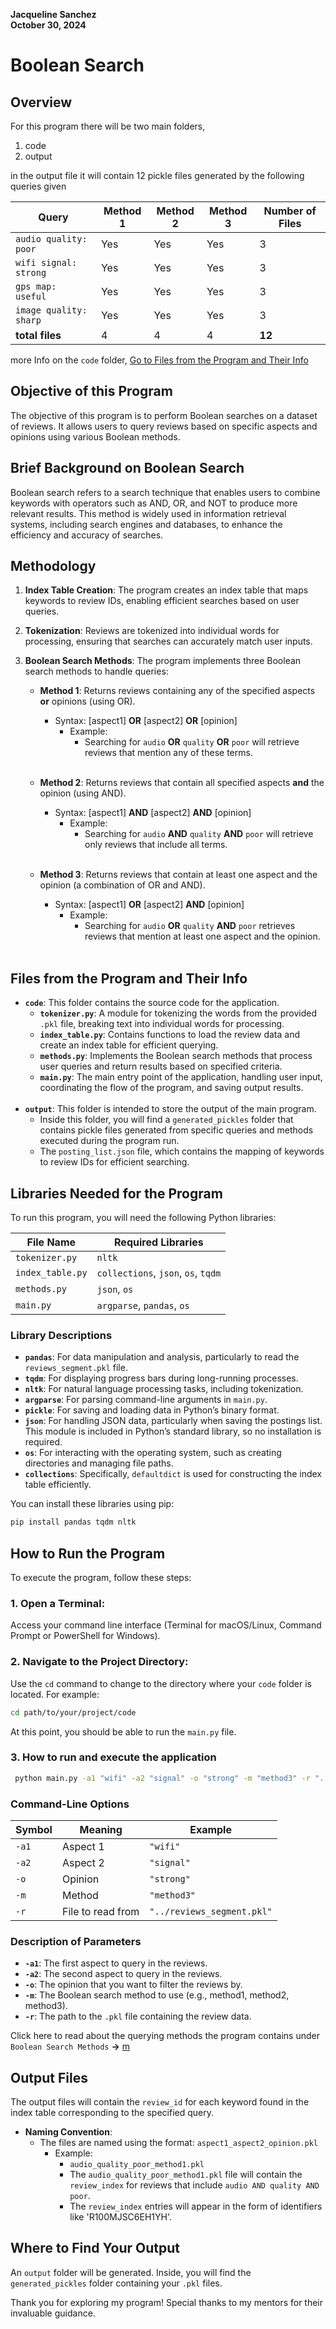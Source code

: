 **Jacqueline Sanchez**  
**October 30, 2024**  

# Boolean Search  

## Overview
For this program there will be two main folders,
1. code
2. output

in the output file it will contain 12 pickle files generated by the following queries given


| Query                  | Method 1 | Method 2 | Method 3 | Number of Files |
|------------------------|----------|----------|----------|-----------------|
| `audio quality: poor`  | Yes      | Yes      | Yes      | 3               |
| `wifi signal: strong`  | Yes      | Yes      | Yes      | 3               |
| `gps map: useful`      | Yes      | Yes      | Yes      | 3               |
| `image quality: sharp` | Yes      | Yes      | Yes      | 3               |
| **total files**        | 4        | 4        | 4        | **12**          |
  
more Info on the `code` folder, [Go to Files from the Program and Their Info](#files-from-the-program-and-their-info)



## Objective of this Program
The objective of this program is to perform Boolean searches on a dataset of reviews. It allows users to query reviews based on specific aspects and opinions using various Boolean methods.

## Brief Background on Boolean Search
Boolean search refers to a search technique that enables users to combine keywords with operators such as AND, OR, and NOT to produce more relevant results. This method is widely used in information retrieval systems, including search engines and databases, to enhance the efficiency and accuracy of searches.

## Methodology
1. **Index Table Creation**: The program creates an index table that maps keywords to review IDs, enabling efficient searches based on user queries.
2. **Tokenization**: Reviews are tokenized into individual words for processing, ensuring that searches can accurately match user inputs.
3. **Boolean Search Methods**: The program implements three Boolean search methods to handle queries: 

   - **Method 1**: Returns reviews containing any of the specified aspects **or** opinions (using OR).
     - Syntax: [aspect1] **OR** [aspect2] **OR** [opinion]
       - Example:
         - Searching for `audio` **OR** `quality` **OR** `poor` will retrieve reviews that mention any of these terms. <br><br>
       
   - **Method 2**: Returns reviews that contain all specified aspects **and** the opinion (using AND).
     - Syntax: [aspect1] **AND** [aspect2] **AND** [opinion]
       - Example:
         - Searching for `audio` **AND** `quality` **AND** `poor` will retrieve only reviews that include all terms. <br> <br>
       
   - **Method 3**: Returns reviews that contain at least one aspect and the opinion (a combination of OR and AND).
     - Syntax: [aspect1] **OR** [aspect2] **AND** [opinion]
       - Example:
         - Searching for `audio` **OR** `quality` **AND** `poor` retrieves reviews that mention at least one aspect and the opinion. <br><br>

## Files from the Program and Their Info
- **`code`**: This folder contains the source code for the application.
  - **`tokenizer.py`**: A module for tokenizing the words from the provided `.pkl` file, breaking text into individual words for processing.
  - **`index_table.py`**: Contains functions to load the review data and create an index table for efficient querying.
  - **`methods.py`**: Implements the Boolean search methods that process user queries and return results based on specified criteria.
  - **`main.py`**: The main entry point of the application, handling user input, coordinating the flow of the program, and saving output results.
<br><br>
- **`output`**: This folder is intended to store the output of the main program.
  - Inside this folder, you will find a `generated_pickles` folder that contains pickle files generated from specific queries and methods executed during the program run.
  - The `posting_list.json` file, which contains the mapping of keywords to review IDs for efficient searching.

## Libraries Needed for the Program
To run this program, you will need the following Python libraries:

| File Name         | Required Libraries                  |
|-------------------|-------------------------------------|
| `tokenizer.py`    | `nltk`                              |
| `index_table.py`  | `collections`, `json`, `os`, `tqdm`       |
| `methods.py`      | `json`, `os`                        |
| `main.py`         | `argparse`, `pandas`, `os` |

### Library Descriptions
- **`pandas`**: For data manipulation and analysis, particularly to read the `reviews_segment.pkl` file.
- **`tqdm`**: For displaying progress bars during long-running processes.
- **`nltk`**: For natural language processing tasks, including tokenization.
- **`argparse`**: For parsing command-line arguments in `main.py`.
- **`pickle`**: For saving and loading data in Python’s binary format.
- **`json`**: For handling JSON data, particularly when saving the postings list. This module is included in Python’s standard library, so no installation is required.
- **`os`**: For interacting with the operating system, such as creating directories and managing file paths.
- **`collections`**: Specifically, `defaultdict` is used for constructing the index table efficiently.

You can install these libraries using pip:
```bash
pip install pandas tqdm nltk
```

## How to Run the Program
To execute the program, follow these steps:

### 1. **Open a Terminal**:
Access your command line interface (Terminal for macOS/Linux, Command Prompt or PowerShell for Windows).
   
### 2. **Navigate to the Project Directory**:
Use the `cd` command to change to the directory where your `code` folder is located. For example:
   ```bash
   cd path/to/your/project/code 
   ```
   At this point, you should be able to run the `main.py` file.
### 3. **How to run and execute the application**
  ```bash
   python main.py -a1 "wifi" -a2 "signal" -o "strong" -m "method3" -r "../reviews_segment.pkl"
   ```

 ### Command-Line Options
    
| Symbol | Meaning            | Example                          |
|--------|--------------------|----------------------------------|
| `-a1`  | Aspect 1           | `"wifi"`                         |
| `-a2`  | Aspect 2           | `"signal"`                       |
| `-o`   | Opinion            | `"strong"`                       |
| `-m`   | Method             | `"method3"`                      |
| `-r`   | File to read from  | `"../reviews_segment.pkl"`       |
    
### Description of Parameters
- **`-a1`**: The first aspect to query in the reviews.
- **`-a2`**: The second aspect to query in the reviews.
- **`-o`**: The opinion that you want to filter the reviews by.
- **`-m`**: The Boolean search method to use (e.g., method1, method2, method3).
- **`-r`**: The path to the `.pkl` file containing the review data.

Click here to read about the querying methods the program contains under `Boolean Search Methods` **->** [m](#Methodology) 



## Output Files
The output files will contain the `review_id` for each keyword found in the index table corresponding to the specified query.

- **Naming Convention**: 
  - The files are named using the format: `aspect1_aspect2_opinion.pkl`
    - Example: 
      - `audio_quality_poor_method1.pkl`
      - The `audio_quality_poor_method1.pkl` file will contain the `review_index` for reviews that include `audio AND quality AND poor`. 
      - The `review_index` entries will appear in the form of identifiers like 'R100MJSC6EH1YH'.

## Where to Find Your Output
An `output` folder will be generated. Inside, you will find the `generated_pickles` folder containing your `.pkl` files.

Thank you for exploring my program! Special thanks to my mentors for their invaluable guidance.